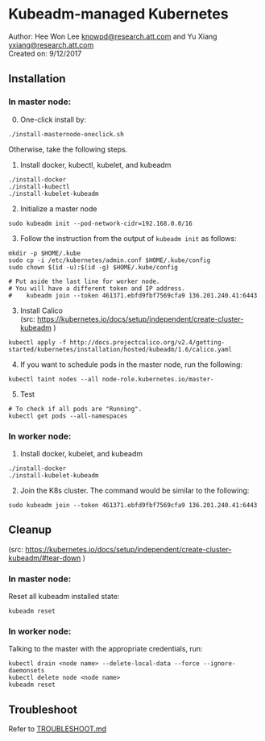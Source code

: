 # Kubeadm-managed Kubernetes
Author: Hee Won Lee <knowpd@research.att.com> and Yu Xiang <yxiang@research.att.com>  
Created on: 9/12/2017

## Installation
### In master node:
0. One-click install by:  
```
./install-masternode-oneclick.sh
```
Otherwise, take the following steps.


1. Install docker, kubectl, kubelet, and kubeadm
```
./install-docker
./install-kubectl  
./install-kubelet-kubeadm
```

2. Initialize a master node
```
sudo kubeadm init --pod-network-cidr=192.168.0.0/16
```

3. Follow the instruction from the output of `kubeadm init` as follows:
```
mkdir -p $HOME/.kube
sudo cp -i /etc/kubernetes/admin.conf $HOME/.kube/config
sudo chown $(id -u):$(id -g) $HOME/.kube/config

# Put aside the last line for worker node.
# You will have a different token and IP address.
#    kubeadm join --token 461371.ebfd9fbf7569cfa9 136.201.240.41:6443
```

3. Install Calico  
(src: https://kubernetes.io/docs/setup/independent/create-cluster-kubeadm )
```
kubectl apply -f http://docs.projectcalico.org/v2.4/getting-started/kubernetes/installation/hosted/kubeadm/1.6/calico.yaml
```

4. If you want to schedule pods in the master node, run the following:
```
kubectl taint nodes --all node-role.kubernetes.io/master-
```

5. Test  
```
# To check if all pods are "Running".
kubectl get pods --all-namespaces
```

### In worker node:
1. Install docker, kubelet, and kubeadm
```
./install-docker
./install-kubelet-kubeadm
```

2. Join the K8s cluster.
The command would be similar to the following:
```
sudo kubeadm join --token 461371.ebfd9fbf7569cfa9 136.201.240.41:6443
```

## Cleanup  
(src: https://kubernetes.io/docs/setup/independent/create-cluster-kubeadm/#tear-down )

### In master node:

Reset all kubeadm installed state:
```
kubeadm reset
```

### In worker node:
Talking to the master with the appropriate credentials, run:
```
kubectl drain <node name> --delete-local-data --force --ignore-daemonsets
kubectl delete node <node name>
kubeadm reset
```

## Troubleshoot   

Refer to [TROUBLESHOOT.md](./TROUBLESHOOT.md)

